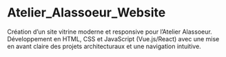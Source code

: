 # Atelier_Alassoeur_Website
Création d’un site vitrine moderne et responsive pour l’Atelier Alassoeur. Développement en HTML, CSS et JavaScript (Vue.js/React) avec une mise en avant claire des projets architecturaux et une navigation intuitive.
